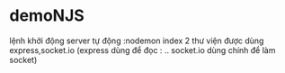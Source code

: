 # demoNJS
lệnh khởi động server tự động :nodemon index
2 thư viện được dùng express,socket.io (express dùng để đọc : .. socket.io dùng chính để làm socket)
